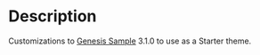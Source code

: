# Description

Customizations to [Genesis Sample](https://github.com/studiopress/genesis-sample) 3.1.0 to use as a Starter theme.